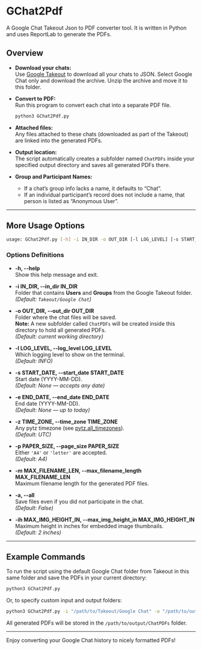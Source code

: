 # GChat2Pdf

A Google Chat Takeout Json to PDF converter tool.
It is written in Python and uses ReportLab to generate the PDFs.

## Overview

- **Download your chats:**  
  Use [Google Takeout](https://takeout.google.com/) to download all your chats to JSON. Select Google Chat only and download the archive. Unzip the archive and move it to this folder.

- **Convert to PDF:**  
  Run this program to convert each chat into a separate PDF file.

  ```bash
  python3 GChat2Pdf.py
  ```

- **Attached files:**  
  Any files attached to these chats (downloaded as part of the Takeout) are linked into the generated PDFs.

- **Output location:**  
  The script automatically creates a subfolder named `ChatPDFs` inside your specified output directory and saves all generated PDFs there.

- **Group and Participant Names:**  
  - If a chat’s group info lacks a name, it defaults to “Chat”.
  - If an individual participant’s record does not include a name, that person is listed as “Anonymous User”.

---

## More Usage Options

```bash
usage: GChat2Pdf.py [-h] -i IN_DIR -o OUT_DIR [-l LOG_LEVEL] [-s START_DATE] [-e END_DATE] [-z TIME_ZONE] [-p PAPER_SIZE] [-m MAX_FILENAME_LEN] [-a | --all] [-ih MAX_IMG_HEIGHT_IN]
```

### Options Definitions

- **-h, --help**  
  Show this help message and exit.

- **-i IN_DIR, --in_dir IN_DIR**  
  Folder that contains **Users** and **Groups** from the Google Takeout folder.  
  *(Default: `Takeout/Google Chat`)*

- **-o OUT_DIR, --out_dir OUT_DIR**  
  Folder where the chat files will be saved.  
  **Note:** A new subfolder called `ChatPDFs` will be created inside this directory to hold all generated PDFs.  
  *(Default: current working directory)*

- **-l LOG_LEVEL, --log_level LOG_LEVEL**  
  Which logging level to show on the terminal.  
  *(Default: INFO)*

- **-s START_DATE, --start_date START_DATE**  
  Start date (YYYY-MM-DD).  
  *(Default: None — accepts any date)*

- **-e END_DATE, --end_date END_DATE**  
  End date (YYYY-MM-DD).  
  *(Default: None — up to today)*

- **-z TIME_ZONE, --time_zone TIME_ZONE**  
  Any pytz timezone (see [pytz.all_timezones](https://pythonhosted.org/pytz/)).  
  *(Default: UTC)*

- **-p PAPER_SIZE, --page_size PAPER_SIZE**  
  Either `'A4'` or `'letter'` are accepted.  
  *(Default: A4)*

- **-m MAX_FILENAME_LEN, --max_filename_length MAX_FILENAME_LEN**  
  Maximum filename length for the generated PDF files.

- **-a, --all**  
  Save files even if you did not participate in the chat.  
  *(Default: False)*

- **-ih MAX_IMG_HEIGHT_IN, --max_img_height_in MAX_IMG_HEIGHT_IN**  
  Maximum height in inches for embedded image thumbnails.  
  *(Default: 2 inches)*

---

## Example Commands

To run the script using the default Google Chat folder from Takeout in this same folder and save the PDFs in your current directory:

```bash
python3 GChat2Pdf.py
```

Or, to specify custom input and output folders:

```bash
python3 GChat2Pdf.py -i "/path/to/Takeout/Google Chat" -o "/path/to/output"
```

All generated PDFs will be stored in the `/path/to/output/ChatPDFs` folder.

---

Enjoy converting your Google Chat history to nicely formatted PDFs!